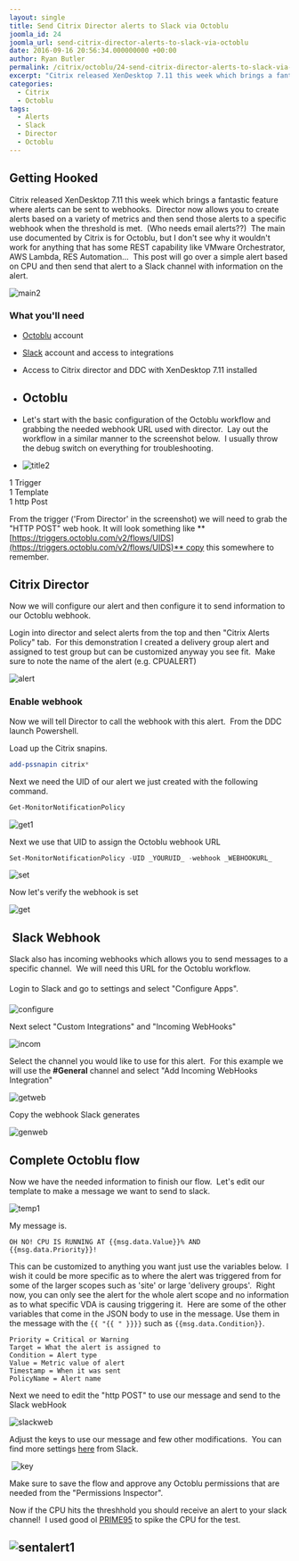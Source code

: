 ```yaml
---
layout: single
title: Send Citrix Director alerts to Slack via Octoblu
joomla_id: 24
joomla_url: send-citrix-director-alerts-to-slack-via-octoblu
date: 2016-09-16 20:56:34.000000000 +00:00
author: Ryan Butler
permalink: /citrix/octoblu/24-send-citrix-director-alerts-to-slack-via-octoblu
excerpt: "Citrix released XenDesktop 7.11 this week which brings a fantastic feature where alerts can be sent to webhooks. Director now allows you to create alerts based on a variety of metrics and then send those alerts to a specific webhook when the threshold is met. "
categories:
  - Citrix
  - Octoblu
tags:
  - Alerts
  - Slack
  - Director
  - Octoblu
---
```

## Getting Hooked

Citrix released XenDesktop 7.11 this week which brings a fantastic feature where alerts can be sent to webhooks.  Director now allows you to create alerts based on a variety of metrics and then send those alerts to a specific webhook when the threshold is met.  (Who needs email alerts??)  The main use documented by Citrix is for Octoblu, but I don't see why it wouldn't work for anything that has some REST capability like VMware Orchestrator, AWS Lambda, RES Automation...  This post will go over a simple alert based on CPU and then send that alert to a Slack channel with information on the alert.

![main2](/assets/images/content/slackdirector/main2.png)

### What you'll need

*   [Octoblu](https://octoblu.com/) account
*   [Slack](https://slack.com/) account and access to integrations
*   Access to Citrix director and DDC with XenDesktop 7.11 installed  

*   ## Octoblu

*   Let's start with the basic configuration of the Octoblu workflow and grabbing the needed webhook URL used with director.  Lay out the workflow in a similar manner to the screenshot below.  I usually throw the debug switch on everything for troubleshooting.
*   ![title2](/assets/images/content/slackdirector/title2.png)

1 Trigger  
1 Template  
1 http Post

From the trigger ('From Director' in the screenshot) we will need to grab the "HTTP POST" web hook. It will look something like **[https://triggers.octoblu.com/v2/flows/UIDS](https://triggers.octoblu.com/v2/flows/UIDS)** copy this somewhere to remember.

## Citrix Director

Now we will configure our alert and then configure it to send information to our Octoblu webhook.

Login into director and select alerts from the top and then "Citrix Alerts Policy" tab.  For this demonstration I created a delivery group alert and assigned to test group but can be customized anyway you see fit.  Make sure to note the name of the alert (e.g. CPUALERT)

![alert](/assets/images/content/slackdirector/alert.png)

### Enable webhook

Now we will tell Director to call the webhook with this alert.  From the DDC launch Powershell.

Load up the Citrix snapins.

```powershell
add-pssnapin citrix*
```

Next we need the UID of our alert we just created with the following command.

```powershell
Get-MonitorNotificationPolicy
```

![get1](/assets/images/content/slackdirector/get1.png)

Next we use that UID to assign the Octoblu webhook URL

```powershell
Set-MonitorNotificationPolicy -UID _YOURUID_ -webhook _WEBHOOKURL_
```

![set](/assets/images/content/slackdirector/set.png)

Now let's verify the webhook is set

![get](/assets/images/content/slackdirector/get.png)

##  Slack Webhook

Slack also has incoming webhooks which allows you to send messages to a specific channel.  We will need this URL for the Octoblu workflow.

<span style="line-height: 2;">Login to Slack and go to settings and select "Configure Apps".</span>

![configure](/assets/images/content/slackdirector/configure.png)

Next select "Custom Integrations" and "Incoming WebHooks"

![incom](/assets/images/content/slackdirector/incom.png)

Select the channel you would like to use for this alert.  For this example we will use the **#General** channel and select "Add Incoming WebHooks Integration"

![getweb](/assets/images/content/slackdirector/getweb.png)

Copy the webhook Slack generates

![genweb](/assets/images/content/slackdirector/genweb.png)

## Complete Octoblu flow

Now we have the needed information to finish our flow.  Let's edit our template to make a message we want to send to slack.

![temp1](/assets/images/content/slackdirector/temp1.png)

My message is.

```
OH NO! CPU IS RUNNING AT {{msg.data.Value}}% AND {{msg.data.Priority}}!
```

This can be customized to anything you want just use the variables below.  I wish it could be more specific as to where the alert was triggered from for some of the larger scopes such as 'site' or large 'delivery groups'.  Right now, you can only see the alert for the whole alert scope and no information as to what specific VDA is causing triggering it.  Here are some of the other variables that come in the JSON body to use in the message. Use them in the message with the `{{ "{{ " }}}}` such as `{{msg.data.Condition}}`.

```
Priority = Critical or Warning  
Target = What the alert is assigned to  
Condition = Alert type  
Value = Metric value of alert  
Timestamp = When it was sent  
PolicyName = Alert name
```

Next we need to edit the "http POST" to use our message and send to the Slack webHook

![slackweb](/assets/images/content/slackdirector/slackweb.png)

Adjust the keys to use our message and few other modifications.  You can find more settings [here](https://api.slack.com/incoming-webhooks) from Slack.

 ![key](/assets/images/content/slackdirector/key.png)

Make sure to save the flow and approve any Octoblu permissions that are needed from the "Permissions Inspector". 

Now if the CPU hits the threshhold you should receive an alert to your slack channel!  I used good ol [PRIME95](http://www.mersenne.org/download/) to spike the CPU for the test.

## ![sentalert1](/assets/images/content/slackdirector/sentalert1.png)
